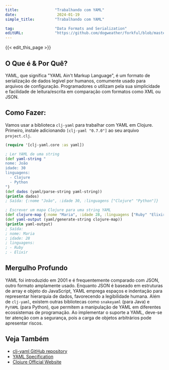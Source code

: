 ```yaml
---
title:                "Trabalhando com YAML"
date:                  2024-01-19
simple_title:         "Trabalhando com YAML"

tag:                  "Data Formats and Serialization"
editURL:              "https://github.com/dogweather/forkful/blob/master/content/pt/clojure/working-with-yaml.md"
---
```


{{< edit_this_page >}}

## O Que é & Por Quê?
YAML, que significa "YAML Ain't Markup Language", é um formato de serialização de dados legível por humanos, comumente usado para arquivos de configuração. Programadores o utilizam pela sua simplicidade e facilidade de leitura/escrita em comparação com formatos como XML ou JSON.

## Como Fazer:
Vamos usar a biblioteca `clj-yaml` para trabalhar com YAML em Clojure. Primeiro, instale adicionando `[clj-yaml "0.7.0"]` ao seu arquivo `project.clj`.

```Clojure
(require '[clj-yaml.core :as yaml])

; Ler YAML de uma string
(def yaml-string "
nome: João
idade: 30
linguagens:
  - Clojure
  - Python
")
(def dados (yaml/parse-string yaml-string))
(println dados)
; Saída: {:nome "João", :idade 30, :linguagens ["Clojure" "Python"]}

; Escrever um mapa Clojure para uma string YAML
(def clojure-map {:nome "Maria", :idade 28, :linguagens ["Ruby" "Elixir"]})
(def yaml-output (yaml/generate-string clojure-map))
(println yaml-output)
; Saída:
; nome: Maria
; idade: 28
; linguagens:
; - Ruby
; - Elixir
```

## Mergulho Profundo
YAML foi introduzido em 2001 e é frequentemente comparado com JSON, outro formato amplamente usado. Enquanto JSON é baseado em estruturas de array e objeto do JavaScript, YAML emprega espaços e indentação para representar hierarquia de dados, favorecendo a legibilidade humana. Além de `clj-yaml`, existem outras bibliotecas como `snakeyaml` (para Java) e `PyYAML` (para Python), que permitem a manipulação de YAML em diferentes ecossistemas de programação. Ao implementar o suporte a YAML, deve-se ter atenção com a segurança, pois a carga de objetos arbitrários pode apresentar riscos.

## Veja Também
- [clj-yaml GitHub repository](https://github.com/clj-commons/clj-yaml)
- [YAML Specification](https://yaml.org/spec/1.2/spec.html)
- [Clojure Official Website](https://clojure.org/)
